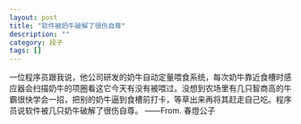 ```yaml
---
layout: post
title: "软件被奶牛破解了很伤自尊"
description: ""
category: 段子
tags: []
---
```



一位程序员跟我说，他公司研发的奶牛自动定量喂食系统，每次奶牛靠近食槽时感应器会扫描奶牛的项圈看这它今天有没有被喂过。没想到农场里有几只智商高的牛霸很快学会一招，把别的奶牛逼到食槽前打卡，等草出来再将其赶走自己吃。程序员说软件被几只奶牛破解了很伤自尊。 ——From. 春燈公子